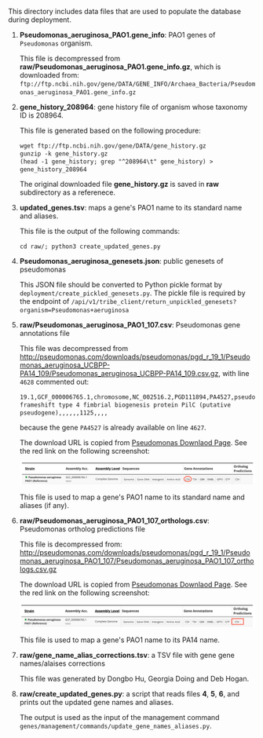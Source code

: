 This directory includes data files that are used to populate the database
during deployment.

1. **Pseudomonas_aeruginosa_PAO1.gene_info**: PAO1 genes of `Pseudomonas` organism.

   This file is decompressed from **raw/Pseudomonas_aeruginosa_PAO1.gene_info.gz**, which
is downloaded from:
`ftp://ftp.ncbi.nih.gov/gene/DATA/GENE_INFO/Archaea_Bacteria/Pseudomonas_aeruginosa_PAO1.gene_info.gz`

2. **gene_history_208964**: gene history file of organism whose taxonomy ID is 208964.

   This file is generated based on the following procedure:
   ```shell
   wget ftp://ftp.ncbi.nih.gov/gene/DATA/gene_history.gz
   gunzip -k gene_history.gz
   (head -1 gene_history; grep "^208964\t" gene_history) > gene_history_208964
   ```
   The original downloaded file **gene_history.gz** is saved in **raw** subdirectory as
   a referenece.

3. **updated_genes.tsv**: maps a gene's PAO1 name to its standard name and aliases.

   This file is the output of the following commands:
   ```shell
   cd raw/; python3 create_updated_genes.py
   ```

4. **Pseudomonas_aeruginosa_genesets.json**: public genesets of pseudomonas

   This JSON file should be converted to Python pickle format by `deployment/create_pickled_genesets.py`.
   The pickle file is required by the endpoint of
   `/api/v1/tribe_client/return_unpickled_genesets?organism=Pseudomonas+aeruginosa`

5. **raw/Pseudomonas_aeruginosa_PAO1_107.csv**: Pseudomonas gene annotations file

   This file was decompressed from
http://pseudomonas.com/downloads/pseudomonas/pgd_r_19_1/Pseudomonas_aeruginosa_UCBPP-PA14_109/Pseudomonas_aeruginosa_UCBPP-PA14_109.csv.gz, with line `4628` commented out:
   ```
   19.1,GCF_000006765.1,chromosome,NC_002516.2,PGD111894,PA4527,pseudo,5071567,5072691,+,still frameshift type 4 fimbrial biogenesis protein PilC (putative pseudogene),,,,,,1125,,,,
   ```
   because the gene `PA4527` is already available on line `4627`.

   The download URL is copied from
   [Pseudomonas Downlaod Page](http://pseudomonas.com/strain/download).
   See the red link on the following screenshot:
   <div align="center">
       <img src="screenshot_gene_annotations.png"</img>
   </div>

   This file is used to map a gene's PAO1 name to its standard name and aliases (if any).

6. **raw/Pseudomonas_aeruginosa_PAO1_107_orthologs.csv**: Pseudomonas ortholog predictions file

   This file is decompressed from:
   http://pseudomonas.com/downloads/pseudomonas/pgd_r_19_1/Pseudomonas_aeruginosa_PAO1_107/Pseudomonas_aeruginosa_PAO1_107_orthologs.csv.gz

   The download URL is copied from
   [Pseudomonas Downlaod Page](http://pseudomonas.com/strain/download).
   See the red link on the following screenshot:
   <div align="center">
       <img src="screenshot_ortholog_predictions.png"</img>
   </div>

   This file is used to map a gene's PAO1 name to its PA14 name.

7. **raw/gene_name_alias_corrections.tsv**: a TSV file with gene gene names/alaises corrections

   This file was generated by Dongbo Hu, Georgia Doing and Deb Hogan.

8. **raw/create_updated_genes.py**: a script that reads files **4**, **5**, **6**, and
prints out the updated gene names and aliases.

   The output is used as the input of the management command
   `genes/management/commands/update_gene_names_aliases.py`.
